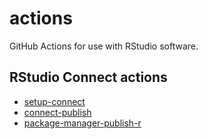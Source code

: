 # actions

GitHub Actions for use with RStudio software.

## RStudio Connect actions

- [setup-connect](./setup-connect)
- [connect-publish](./connect-publish)
- [package-manager-publish-r](./package-manager-publish-r/)
